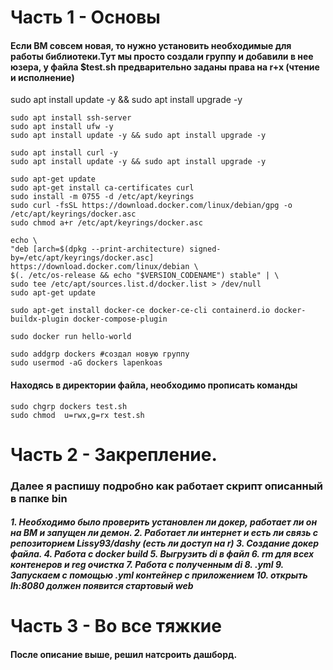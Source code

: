 # Часть 1 - Основы

<H4>Если ВМ совсем новая, то нужно установить необходимые для работы библиотеки.Тут мы просто создали группу и добавили в нее юзера, у файла $test.sh предварительно заданы права на r+x (чтение и исполнение)</H4>
    sudo apt install update -y && sudo apt install upgrade -y

    sudo apt install ssh-server
    sudo apt install ufw -y
    sudo apt install update -y && sudo apt install upgrade -y

    sudo apt install curl -y
    sudo apt install update -y && sudo apt install upgrade -y

    sudo apt-get update
    sudo apt-get install ca-certificates curl
    sudo install -m 0755 -d /etc/apt/keyrings
    sudo curl -fsSL https://download.docker.com/linux/debian/gpg -o /etc/apt/keyrings/docker.asc
    sudo chmod a+r /etc/apt/keyrings/docker.asc

    echo \
    "deb [arch=$(dpkg --print-architecture) signed-by=/etc/apt/keyrings/docker.asc] https://download.docker.com/linux/debian \
    $(. /etc/os-release && echo "$VERSION_CODENAME") stable" | \
    sudo tee /etc/apt/sources.list.d/docker.list > /dev/null
    sudo apt-get update

    sudo apt-get install docker-ce docker-ce-cli containerd.io docker-buildx-plugin docker-compose-plugin

    sudo docker run hello-world

    sudo addgrp dockers #создал новую группу
    sudo usermod -aG dockers lapenkoas

<H4>Находясь в директории файла, необходимо прописать команды </H4>
    
    sudo chgrp dockers test.sh
    sudo chmod  u=rwx,g=rx test.sh 
    
# Часть 2 - Закрепление. 
<H3>
    Далее я распишу подробно как работает скрипт описанный в папке bin
</H3>

<H5>
    1.  Необходимо было проверить установлен ли докер, работает ли он на ВМ и запущен ли демон.
    2.  Работает ли интернет и есть ли связь с репозиторием Lissy93/dashy (есть ли доступ на r)
    3.  Создание докер файла.
    4.  Работа с docker build
    5.  Выгрузить di в файл
    6.  rm для всех контенеров и reg очистка
    7.  Работа с полученным di
    8.  .yml
    9.  Запускаем с помощью .yml контейнер с приложением
    10. открыть lh:8080 должен появится стартовый web
</H5>

# Часть 3 - Во все тяжкие

<H4>
    После описание выше, решил натсроить дашборд. 
</H4>




